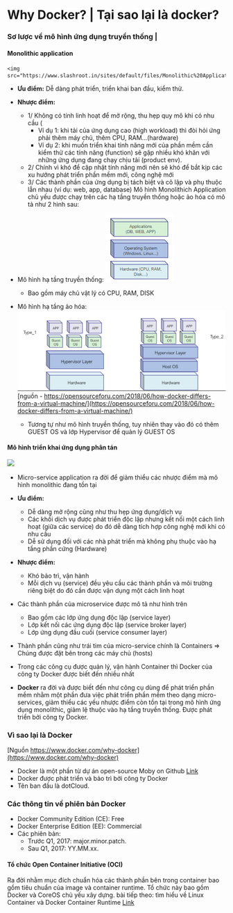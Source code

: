 # Why Docker? | Tại sao lại là docker?

### Sơ lược về mô hình ứng dụng truyền thống | 
#### Monolithic application
    <img src="https://www.slashroot.in/sites/default/files/Monolithic%20Application%20Architecture.png">

- **Ưu điểm:** Dễ dàng phát triển, triển khai ban đầu, kiểm thử.
- **Nhược điểm:**
    - 1/ Không có tính linh hoạt để mở rộng, thu hẹp quy mô khi có nhu cầu (
        - Ví dụ 1: khi tải của ứng dụng cao (high workload) thì đòi hỏi ứng phải thêm máy chủ, thêm CPU, RAM...(hardware) 
        - Ví dụ 2: khi muốn triển khai tính năng mới của phần mềm cần kiểm thử các tính năng (function) sẽ gặp nhiều khó khăn với những ứng dụng đang chạy chịu tải (product env).
    - 2/ Chính vì khó để cập nhật tính năng mới nên sẽ khó để bắt kịp các xu hướng phát triển phần mềm mới, công nghệ mới
    - 3/ Các thành phần của ứng dụng bị tách biệt và cô lập và phụ thuộc lẫn nhau (ví dụ: web, app, database) 
Mô hình Monolithich Application chủ yếu được chạy trên các hạ tầng truyền thống hoặc ảo hóa có mô tả như 2 hình sau:
- Mô hình hạ tầng truyền thống:
    <img src="./pictures/traditional.png">
    - Bao gồm máy chủ vật lý có CPU, RAM, DISK

- Mô hình hạ tầng ảo hóa:
    <img src="./pictures/Virtualization.png">
[nguồn - https://opensourceforu.com/2018/06/how-docker-differs-from-a-virtual-machine/](https://opensourceforu.com/2018/06/how-docker-differs-from-a-virtual-machine/)
    - Tương tự như mô hình truyền thống, tuy nhiên thay vào đó có thêm GUEST OS và lớp Hypervisor để quản lý GUEST OS

#### Mô hình triển khai ứng dụng phân tán

<img src="https://microservices.io/i/Microservice_Architecture.png">

- Micro-service application ra đời để giảm thiểu các nhược điểm mà mô hình monolithic đang tồn tại
- **Ưu điểm:** 
    - Dễ dàng mở rộng cũng như thu hẹp ứng dụng/dịch vụ
    - Các khối dịch vụ được phát triển độc lập nhưng kết nối một cách linh hoạt (giữa các service) do đó dễ dàng tích hợp công nghệ mới khi có nhu cầu
    - Dễ sử dụng đối với các nhà phát triển mà không phụ thuộc vào hạ tầng phần cứng (Hardware)
- **Nhược điểm:** 
    - Khó bảo trì, vận hành
    - Mỗi dịch vụ (service) đều yêu cầu các thành phần và môi trường riêng biệt do đó cần được vận dụng một cách linh hoạt
- Các thành phần của microservice được mô tả như hình trên
    - Bao gồm các lớp ứng dụng độc lập (service layer)
    - Lớp kết nối các ứng dụng độc lập (service broker layer)
    - Lớp ứng dụng đầu cuối (service consumer layer)
- Thành phần cũng như trái tim của micro-service chính là Containers => Chúng được đặt bên trong các máy chủ (hosts)
- Trong các công cụ được quản lý, vận hành Container thì Docker của công ty Docker được biết đến nhiều nhất

- **Docker** ra đời và được biết đến như công cụ dùng để phát triển phần mềm nhằm một phần đưa việc phát triển phần mềm theo dạng micro-services, giảm thiểu các yếu nhược điểm còn tồn tại trong mô hình ứng dụng monolithic, giảm lệ thuộc vào hạ tầng truyền thống. Được phát triển bởi công ty Docker.

### Vì sao lại là Docker
[Nguồn https://www.docker.com/why-docker](https://www.docker.com/why-docker)

- Docker là một phần từ dự án open-source Moby on Github [Link](https://github.com/moby)
- Docker được phát triển và bảo trì bởi công ty Docker
- Tên ban đầu là dotCloud.

### Các thông tin về phiên bản Docker 
- Docker Community Edition (CE): Free
- Docker Enterprise Edition (EE): Commercial
- Các phiên bản:
    - Trước Q1, 2017: major.minor.patch.
    - Sau Q1, 2017: YY.MM.xx.

#### Tổ chức Open Container Initiative (OCI) 
Ra đời nhằm mục đích chuẩn hóa các thành phần bên trong container bao gồm tiêu chuẩn của image và container runtime. Tổ chức này bao gồm Docker và CoreOS chủ yếu xây dựng.
bài tiếp theo: tìm hiểu về Linux Container và Docker Container Runtime [Link](./container.md)